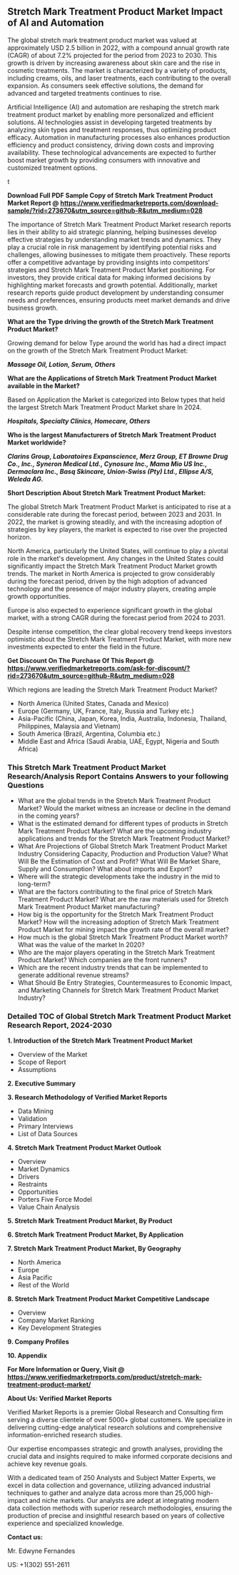 <h2>Stretch Mark Treatment Product Market Impact of AI and Automation</h2><p>The global stretch mark treatment product market was valued at approximately USD 2.5 billion in 2022, with a compound annual growth rate (CAGR) of about 7.2% projected for the period from 2023 to 2030. This growth is driven by increasing awareness about skin care and the rise in cosmetic treatments. The market is characterized by a variety of products, including creams, oils, and laser treatments, each contributing to the overall expansion. As consumers seek effective solutions, the demand for advanced and targeted treatments continues to rise.</p><p>Artificial Intelligence (AI) and automation are reshaping the stretch mark treatment product market by enabling more personalized and efficient solutions. AI technologies assist in developing targeted treatments by analyzing skin types and treatment responses, thus optimizing product efficacy. Automation in manufacturing processes also enhances production efficiency and product consistency, driving down costs and improving availability. These technological advancements are expected to further boost market growth by providing consumers with innovative and customized treatment options.</p>t</p><p id="" class=""><strong>Download Full PDF Sample Copy of Stretch Mark Treatment Product Market Report @ <a href="https://www.verifiedmarketreports.com/download-sample/?rid=273670&utm_source=github-R&utm_medium=028" target="_blank">https://www.verifiedmarketreports.com/download-sample/?rid=273670&utm_source=github-R&utm_medium=028</a></strong></p><p>The importance of&nbsp;Stretch Mark Treatment Product Market research reports lies in their ability to aid strategic planning, helping businesses develop effective strategies by understanding market trends and dynamics. They play a crucial role in risk management by identifying potential risks and challenges, allowing businesses to mitigate them proactively. These reports offer a competitive advantage by providing insights into competitors' strategies and Stretch Mark Treatment Product Market positioning. For investors, they provide critical data for making informed decisions by highlighting market forecasts and growth potential. Additionally, market research reports guide product development by understanding consumer needs and preferences, ensuring products meet market demands and drive business growth.</p><p><strong>What are the&nbsp;Type driving the growth of the Stretch Mark Treatment Product Market?</strong></p><p id="" class="">Growing demand for below Type around the world has had a direct impact on the growth of the Stretch Mark Treatment Product Market:</p><em><strong>Massage Oil, Lotion, Serum, Others</strong></em></p><strong>What are the&nbsp;Applications&nbsp;of Stretch Mark Treatment Product Market available in the Market?</strong></p><p id="" class="">Based on Application the Market is categorized into Below types that held the largest Stretch Mark Treatment Product Market share In 2024.</p><em><strong>Hospitals, Specialty Clinics, Homecare, Others</strong></em></p><strong>Who is the largest Manufacturers of Stretch Mark Treatment Product Market worldwide?</strong></p><p><em><strong>Clarins Group, Laboratoires Expanscience, Merz Group, ET Browne Drug Co., Inc., Syneron Medical Ltd., Cynosure Inc., Mama Mio US Inc., Dermaclara Inc., Basq Skincare, Union-Swiss (Pty) Ltd., Ellipse A/S, Weleda AG.</strong></em></p><p id="" class=""><strong>Short Description About Stretch Mark Treatment Product Market:</strong></p><p>The global Stretch Mark Treatment Product Market is anticipated to rise at a considerable rate during the forecast period, between 2023 and 2031. In 2022, the market is growing steadily, and with the increasing adoption of strategies by key players, the market is expected to rise over the projected horizon.</p><p>North America, particularly the United States, will continue to play a pivotal role in the market's development. Any changes in the United States could significantly impact the Stretch Mark Treatment Product Market growth trends. The market in North America is projected to grow considerably during the forecast period, driven by the high adoption of advanced technology and the presence of major industry players, creating ample growth opportunities.</p><p>Europe is also expected to experience significant growth in the global market, with a strong CAGR during the forecast period from 2024 to 2031.</p><p>Despite intense competition, the clear global recovery trend keeps investors optimistic about the Stretch Mark Treatment Product Market, with more new investments expected to enter the field in the future.</p><p id="" class=""><strong>Get Discount On The Purchase Of This Report @ <a href="https://www.verifiedmarketreports.com/ask-for-discount/?rid=273670&utm_source=github-R&utm_medium=028" target="_blank">https://www.verifiedmarketreports.com/ask-for-discount/?rid=273670&utm_source=github-R&utm_medium=028</a></strong></p>Which regions are leading the Stretch Mark Treatment Product Market?</p><ul><li>North America (United States, Canada and Mexico)</li><li>Europe (Germany, UK, France, Italy, Russia and Turkey etc.)</li><li>Asia-Pacific (China, Japan, Korea, India, Australia, Indonesia, Thailand, Philippines, Malaysia and Vietnam)</li><li>South America (Brazil, Argentina, Columbia etc.)</li><li>Middle East and Africa (Saudi Arabia, UAE, Egypt, Nigeria and South Africa)</li></ul><h3 id="" class="">This Stretch Mark Treatment Product Market Research/Analysis Report Contains Answers to your following Questions</h3><ul><li>What are the global trends in the Stretch Mark Treatment Product Market? Would the market witness an increase or decline in the demand in the coming years?</li><li>What is the estimated demand for different types of products in Stretch Mark Treatment Product Market? What are the upcoming industry applications and trends for the Stretch Mark Treatment Product Market?</li><li>What Are Projections of Global Stretch Mark Treatment Product Market Industry Considering Capacity, Production and Production Value? What Will Be the Estimation of Cost and Profit? What Will Be Market Share, Supply and Consumption? What about imports and Export?</li><li>Where will the strategic developments take the industry in the mid to long-term?</li><li>What are the factors contributing to the final price of Stretch Mark Treatment Product Market? What are the raw materials used for Stretch Mark Treatment Product Market manufacturing?</li><li>How big is the opportunity for the Stretch Mark Treatment Product Market? How will the increasing adoption of Stretch Mark Treatment Product Market for mining impact the growth rate of the overall market?</li><li>How much is the global Stretch Mark Treatment Product Market worth? What was the value of the market In 2020?</li><li>Who are the major players operating in the Stretch Mark Treatment Product Market? Which companies are the front runners?</li><li>Which are the recent industry trends that can be implemented to generate additional revenue streams?</li><li>What Should Be Entry Strategies, Countermeasures to Economic Impact, and Marketing Channels for Stretch Mark Treatment Product Market Industry?</li></ul><h3 id="" class="">Detailed TOC of Global Stretch Mark Treatment Product Market Research Report, 2024-2030</h3><p id="" class=""><strong>1. Introduction of the Stretch Mark Treatment Product Market</strong></p><ul><li>Overview of the Market</li><li>Scope of Report</li><li>Assumptions</li></ul><p id="" class=""><strong>2. Executive Summary</strong></p><p id="" class=""><strong>3. Research Methodology of Verified Market Reports</strong></p><ul><li>Data Mining</li><li>Validation</li><li>Primary Interviews</li><li>List of Data Sources</li></ul><p id="" class=""><strong>4. Stretch Mark Treatment Product Market Outlook</strong></p><ul><li>Overview</li><li>Market Dynamics</li><li>Drivers</li><li>Restraints</li><li>Opportunities</li><li>Porters Five Force Model</li><li>Value Chain Analysis</li></ul><p id="" class=""><strong>5. Stretch Mark Treatment Product Market, By Product</strong></p><p id="" class=""><strong>6. Stretch Mark Treatment Product Market, By Application</strong></p><p id="" class=""><strong>7. Stretch Mark Treatment Product Market, By Geography</strong></p><ul><li>North America</li><li>Europe</li><li>Asia Pacific</li><li>Rest of the World</li></ul><p id="" class=""><strong>8. Stretch Mark Treatment Product Market Competitive Landscape</strong></p><ul><li>Overview</li><li>Company Market Ranking</li><li>Key Development Strategies</li></ul><p id="" class=""><strong>9. Company Profiles</strong></p><p id="" class=""><strong>10. Appendix</strong></p><p id="" class=""><strong>For More Information or Query, Visit @ <a href="https://www.verifiedmarketreports.com/product/stretch-mark-treatment-product-market/" target="_blank">https://www.verifiedmarketreports.com/product/stretch-mark-treatment-product-market/</a></strong></p><p id="" class=""><strong>About Us: Verified Market Reports</strong></p><p id="" class="">Verified Market Reports is a premier Global Research and Consulting firm serving a diverse clientele of over 5000+ global customers. We specialize in delivering cutting-edge analytical research solutions and comprehensive information-enriched research studies.</p><p id="" class="">Our expertise encompasses strategic and growth analyses, providing the crucial data and insights required to make informed corporate decisions and achieve key revenue goals.</p><p id="" class="">With a dedicated team of 250 Analysts and Subject Matter Experts, we excel in data collection and governance, utilizing advanced industrial techniques to gather and analyze data across more than 25,000 high-impact and niche markets. Our analysts are adept at integrating modern data collection methods with superior research methodologies, ensuring the production of precise and insightful research based on years of collective experience and specialized knowledge.</p><p id="" class=""><strong>Contact us:</strong></p><p id="" class="">Mr. Edwyne Fernandes</p><p id="" class="">US: +1(302) 551-2611</p>